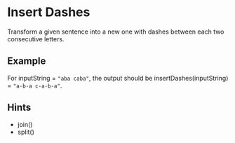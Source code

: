 # Insert Dashes

Transform a given sentence into a new one with dashes between each two consecutive letters.

## Example

For inputString = `"aba caba"`, the output should be insertDashes(inputString) = `"a-b-a c-a-b-a"`.

## Hints

- join()
- split()